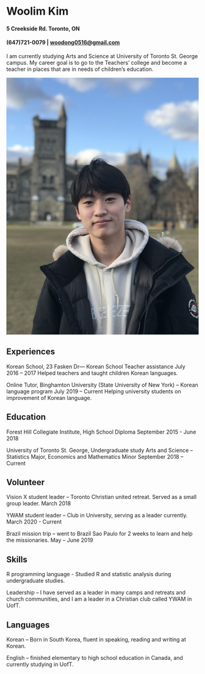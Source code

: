 # Woolim Kim
#### 5 Creekside Rd. Toronto, ON
#### (647)721-0079 | woodong0516@gmail.com

I am currently studying Arts and Science at University 
of Toronto St. George campus. My career goal is to go 
to the Teachers’ college and become a teacher in 
places that are in needs of children’s education.

![](https://github.com/Woolim0516/Woolim_Portfolio/blob/master/images/KakaoTalk_20210330_161914772.jpg)
## Experiences
Korean School, 23 Fasken Dr— Korean 
School Teacher assistance
July 2016 – 2017
Helped teachers and taught children Korean 
languages.

Online Tutor, Binghamton University 
(State University of New York) – Korean 
language program
July 2019 – Current
Helping university students on improvement of Korean
language.

## Education
Forest Hill Collegiate Institute, High School 
Diploma
September 2015 - June 2018

University of Toronto St. George, 
Undergraduate study 
Arts and Science – Statistics Major, 
Economics and Mathematics Minor
September 2018 – Current

## Volunteer 
Vision X student leader – Toronto Christian 
united retreat. Served as a small group leader.
March 2018

YWAM student leader – Club in University,
serving as a leader currently.
March 2020 - Current

Brazil mission trip – went to Brazil Sao 
Paulo for 2 weeks to learn and help the 
missionaries. 
May – June 2019

## Skills
R programming language - Studied R and statistic analysis during undergraduate studies. 

Leadership – I have served as a leader in 
many camps and retreats and church
communities, and I am a leader in a Christian 
club called YWAM in UofT.

## Languages
Korean – Born in South Korea, fluent in 
speaking, reading and writing at Korean.

English – finished elementary to high school 
education in Canada, and currently studying 
in UofT.

